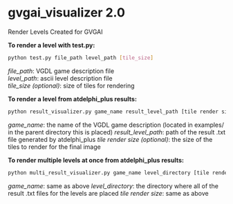 # gvgai_visualizer 2.0
Render Levels Created for GVGAI

**To render a level with test.py:**
```bash 
python test.py file_path level_path [tile_size]
```

_file_path_: VGDL game description file  
_level_path_: ascii level description file  
_tile_size (optional)_: size of tiles for rendering  

**To render a level from atdelphi_plus results:**
```bash
python result_visualizer.py game_name result_level_path [tile render size]
```
_game_name_: the name of the VGDL game description (located in examples/ in the parent directory this is placed)
_result_level_path_: path of the result .txt file generated by atdelphi_plus
_tile render size (optional)_: the size of the tiles to render for the final image

**To render multiple levels at once from atdelphi_plus results:**
```bash
python multi_result_visualizer.py game_name level_directory [tile render size]
```
_game_name_: same as above
_level_directory_: the directory where all of the result .txt files for the levels are placed
_tile render size_: same as above
